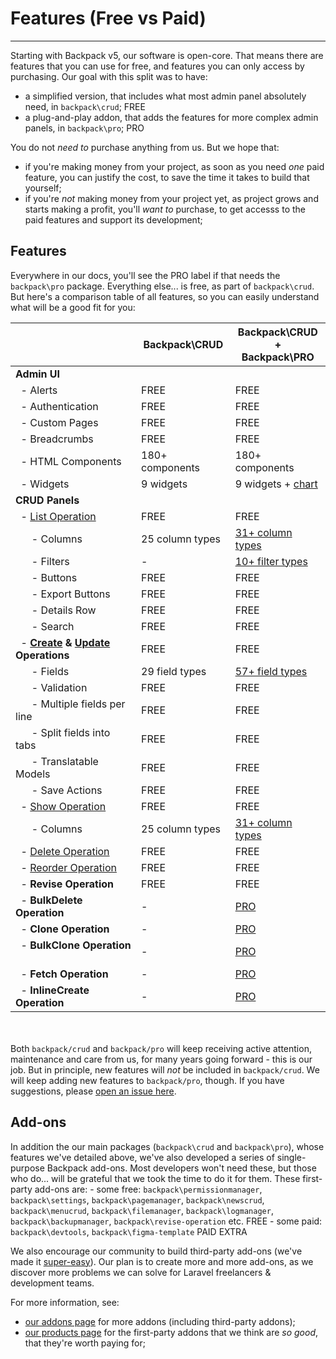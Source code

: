 # Features (Free vs Paid)

---

Starting with Backpack v5, our software is open-core. That means there are features that you can use for free, and features you can only access by purchasing. Our goal with this split was to have:
- a simplified version, that includes what most admin panel absolutely need, in `backpack\crud`; <span class="badge badge-pill badge-success">FREE</span>
- a plug-and-play addon, that adds the features for more complex admin panels, in `backpack\pro`; <span class="badge badge-pill badge-info">PRO</span>

You do not _need to_ purchase anything from us. But we hope that:
- if you're making money from your project, as soon as you need _one_ paid feature, you can justify the cost, to save the time it takes to build that yourself;
- if you're _not_ making money from your project yet, as project grows and starts making a profit, you'll _want to_ purchase, to get accesss to the paid features and support its development;

<a name="feature-list"></a>
## Features

Everywhere in our docs, you'll see the <span class="badge badge-pill badge-info">PRO</span> label if that needs the `backpack\pro` package. Everything else... is free, as part of `backpack\crud`. But here's a comparison table of all features, so you can easily understand what will be a good fit for you:

<table class="table table-sm table-striped table-hover">
  <thead>
    <tr>
      <th></th>
      <th class="text-center">Backpack\CRUD</th>
      <th class="text-center">Backpack\CRUD + <br>Backpack\PRO</th>
    </tr>
  </thead>
  <tbody>
    <tr>
      <td><strong>Admin UI</strong></td>
      <td class="text-center"></td>
      <td class="text-center"></td>
    </tr>
    <tr>
      <td> &nbsp; - Alerts &nbsp; <a href="/docs/5.x-dev/base-alerts"><i class="fe fe-book-open icon-small"></i></a></td>
      <td class="text-center"><span class="badge badge-success">FREE</span></td>
      <td class="text-center"><span class="badge badge-success">FREE</span></td>
    </tr>
    <tr>
      <td> &nbsp; - Authentication &nbsp; <a href="/docs/5.x-dev/base-about#authentication"><i class="fe fe-book-open icon-small"></i></a></td>
      <td class="text-center"><span class="badge badge-success">FREE</span></td>
      <td class="text-center"><span class="badge badge-success">FREE</span></td>
    </tr>
    <tr>
      <td> &nbsp; - Custom Pages &nbsp; <a href="/docs/5.x-dev/base-about#custom-pages"><i class="fe fe-book-open icon-small"></i></a></td>
      <td class="text-center"><span class="badge badge-success">FREE</span></td>
      <td class="text-center"><span class="badge badge-success">FREE</span></td>
    </tr>
    <tr>
      <td> &nbsp; - Breadcrumbs &nbsp; <a href="/docs/5.x-dev/base-breadcrumbs"><i class="fe fe-book-open icon-small"></i></a></td>
      <td class="text-center"><span class="badge badge-success">FREE</span></td>
      <td class="text-center"><span class="badge badge-success">FREE</span></td>
    </tr>
    <tr>
      <td> &nbsp; - HTML Components &nbsp; <a href="/docs/5.x-dev/base-about#general"><i class="fe fe-book-open icon-small"></i></a></td>
      <td class="text-center"><span class="badge badge-success">180+ components</span></td>
      <td class="text-center"><span class="badge badge-success">180+ components</span></td>
    </tr>
    <tr>
      <td> &nbsp; - Widgets &nbsp; <a href="/docs/5.x-dev/base-widgets"><i class="fe fe-book-open icon-small"></i></a></td>
      <td class="text-center"><span class="badge badge-success">9 widgets</span></td>
      <td class="text-center"><span class="badge badge-success">9 widgets</span> + <a href="/docs/5.x-dev/base-widgets#chart-pro" class="badge badge-info text-white" data-toggle="tooltip" title="Easily create charts from your database entries!">chart</a></td>
    </tr>
    <tr>
      <td><strong>CRUD Panels</strong></td>
      <td class="text-center"></td>
      <td class="text-center"></td>
    </tr>
    <tr>
      <td> &nbsp; - <a href="/docs/5.x-dev/crud-operation-list" class="font-weight-bold">List Operation</a></td>
      <td class="text-center"><span class="badge badge-success">FREE</span></td>
      <td class="text-center"><span class="badge badge-success">FREE</span></td>
    </tr>
    <tr>
      <td> &nbsp; &nbsp; &nbsp; - Columns &nbsp; <a href="/docs/5.x-dev/crud-columns"><i class="fe fe-book-open icon-small"></i></a></td>
      <td class="text-center"><span class="badge badge-success">25 column types</span></td>
      <td class="text-center"><a href="/docs/5.x-dev/crud-columns#pro-column-types" class="badge badge-info text-white" data-toggle="tooltip" title="Easily show arrays, markdown, relationships, tables and videos!">31+ column types</a></td>
    </tr>
    <tr>
      <td> &nbsp; &nbsp; &nbsp; - Filters &nbsp; <a href="/docs/5.x-dev/crud-filters"><i class="fe fe-book-open icon-small"></i></a></td>
      <td class="text-center">-</td>
      <td class="text-center"><a href="/docs/5.x-dev/crud-filters" class="badge badge-info text-white" data-toggle="tooltip" title="Help your admin easily filter their table view - by date, text, options, date range... and more!">10+ filter types</a></td>
    </tr>
    <tr>
      <td> &nbsp; &nbsp; &nbsp; - Buttons &nbsp; <a href="/docs/5.x-dev/crud-buttons"><i class="fe fe-book-open icon-small"></i></a></td>
      <td class="text-center"><span class="badge badge-success">FREE</span></td>
      <td class="text-center"><span class="badge badge-success">FREE</span></td>
    </tr>
    <tr>
      <td> &nbsp; &nbsp; &nbsp; - Export Buttons &nbsp; <a href="/docs/5.x-dev/crud-operation-list-entries#export-buttons"><i class="fe fe-book-open icon-small"></i></a></td>
      <td class="text-center"><span class="badge badge-success">FREE</span></td>
      <td class="text-center"><span class="badge badge-success">FREE</span></td>
    </tr>
    <tr>
      <td> &nbsp; &nbsp; &nbsp; - Details Row &nbsp; <a href="/docs/5.x-dev/crud-operation-list-entries#details-row"><i class="fe fe-book-open icon-small"></i></a></td>
      <td class="text-center"><span class="badge badge-success">FREE</span></td>
      <td class="text-center"><span class="badge badge-success">FREE</span></td>
    </tr>
    <tr>
      <td> &nbsp; &nbsp; &nbsp; - Search &nbsp; <a href="/docs/5.x-dev/crud-operation-list-entries#the-search-logic"><i class="fe fe-book-open icon-small"></i></a></td>
      <td class="text-center"><span class="badge badge-success">FREE</span></td>
      <td class="text-center"><span class="badge badge-success">FREE</span></td>
    </tr>
    <tr>
      <td> &nbsp; - <strong><a href="/docs/5.x-dev/crud-operation-create">Create</a> & <a href="/docs/5.x-dev/crud-operation-update">Update</a> Operations</strong></td>
      <td class="text-center"><span class="badge badge-success">FREE</span></td>
      <td class="text-center"><span class="badge badge-success">FREE</span></td>
    </tr>
    <tr>
      <td> &nbsp; &nbsp; &nbsp; - Fields &nbsp; <a href="/docs/5.x-dev/crud-fields"><i class="fe fe-book-open icon-small"></i></a></td>
      <td class="text-center"><span class="badge badge-success">29 field types</span></td>
      <td class="text-center"><a href="/docs/5.x-dev/crud-fields#pro-field-types" class="badge badge-info text-white" data-toggle="tooltip" title="For relationships with a lot of entries, complex relationships, fields with subfields, WYSIWYGs, addresses, videos, images and A LOT more!">57+ field types</a></td>
    </tr>
    <tr>
      <td> &nbsp; &nbsp; &nbsp; - Validation &nbsp; <a href="/docs/5.x-dev/crud-operation-create#validation"><i class="fe fe-book-open icon-small"></i></a></td>
      <td class="text-center"><span class="badge badge-success">FREE</span></td>
      <td class="text-center"><span class="badge badge-success">FREE</span></td>
    </tr>
    <tr>
      <td> &nbsp; &nbsp; &nbsp; - Multiple fields per line &nbsp; <a href="/docs/5.x-dev/crud-fluent-syntax#chained-methods"><i class="fe fe-book-open icon-small"></i></a></td>
      <td class="text-center"><span class="badge badge-success">FREE</span></td>
      <td class="text-center"><span class="badge badge-success">FREE</span></td>
    </tr>
    <tr>
      <td> &nbsp; &nbsp; &nbsp; - Split fields into tabs &nbsp; <a href="/docs/5.x-dev/crud-fields#optional-tab-attribute-splits-forms-into-tabs"><i class="fe fe-book-open icon-small"></i></a></td>
      <td class="text-center"><span class="badge badge-success">FREE</span></td>
      <td class="text-center"><span class="badge badge-success">FREE</span></td>
    </tr>
    <tr>
      <td> &nbsp; &nbsp; &nbsp; - Translatable Models &nbsp; <a href="/docs/5.x-dev/crud-operation-update#translatable-models-and-multi-language-cruds"><i class="fe fe-book-open icon-small"></i></a></td>
      <td class="text-center"><span class="badge badge-success">FREE</span></td>
      <td class="text-center"><span class="badge badge-success">FREE</span></td>
    </tr>
    <tr>
      <td> &nbsp; &nbsp; &nbsp; - Save Actions &nbsp; <a href="/docs/5.x-dev/crud-save-actions"><i class="fe fe-book-open icon-small"></i></a></td>
      <td class="text-center"><span class="badge badge-success">FREE</span></td>
      <td class="text-center"><span class="badge badge-success">FREE</span></td>
    </tr>
    <tr>
      <td> &nbsp; - <a href="/docs/5.x-dev/crud-operation-show" class="font-weight-bold">Show Operation</a></td>
      <td class="text-center"><span class="badge badge-success">FREE</span></td>
      <td class="text-center"><span class="badge badge-success">FREE</span></td>
    </tr>
    <tr>
      <td> &nbsp; &nbsp; &nbsp; - Columns &nbsp; <a href="/docs/5.x-dev/crud-columns"><i class="fe fe-book-open icon-small"></i></a></td>
      <td class="text-center"><span class="badge badge-success">25 column types</span></td>
      <td class="text-center"><a href="/docs/5.x-dev/crud-columns#pro-column-types" class="badge badge-info text-white" data-toggle="tooltip" title="Easily show arrays, markdown, relationships, tables and videos!">31+ column types</a></td>
    </tr>
    <tr>
      <td> &nbsp; - <a href="/docs/5.x-dev/crud-operation-delete" class="font-weight-bold">Delete Operation</a></td>
      <td class="text-center"><span class="badge badge-success">FREE</span></td>
      <td class="text-center"><span class="badge badge-success">FREE</span></td>
    </tr>
    <tr>
      <td> &nbsp; - <a href="/docs/5.x-dev/crud-operation-reorder" class="font-weight-bold">Reorder Operation</a></td>
      <td class="text-center"><span class="badge badge-success">FREE</span></td>
      <td class="text-center"><span class="badge badge-success">FREE</span></td>
    </tr>
    <tr>
      <td> &nbsp; - <strong>Revise Operation</strong> &nbsp; <a href="/docs/5.x-dev/crud-operation-revise"><i class="fe fe-book-open icon-small"></i></a></td>
      <td class="text-center"><span class="badge badge-success">FREE</span></td>
      <td class="text-center"><span class="badge badge-success">FREE</span></td>
    </tr>
    <tr>
      <td> &nbsp; - <strong>BulkDelete Operation</strong> &nbsp; <a href="/docs/5.x-dev/crud-operation-delete#delete-multiple-items-bulk-delete-pro"><i class="fe fe-book-open icon-small"></i></a></td>
      <td class="text-center">-</td>
      <td class="text-center"><a href="/docs/5.x-dev/crud-operation-delete#delete-multiple-items-bulk-delete-pro" class="badge badge-info text-white" data-toggle="tooltip" title="Easily delete multiple entries in one go!">PRO</a></td>
    </tr>
    <tr>
      <td> &nbsp; - <strong>Clone Operation</strong> &nbsp; <a href="/docs/5.x-dev/crud-operation-clone"><i class="fe fe-book-open icon-small"></i></a></td>
      <td class="text-center">-</td>
      <td class="text-center"><a href="/docs/5.x-dev/crud-operation-clone" class="badge badge-info text-white" data-toggle="tooltip" title="Easily duplicate an entry!">PRO</a></td>
    </tr>
    <tr>
      <td> &nbsp; - <strong>BulkClone Operation</strong> &nbsp; <a href="/docs/5.x-dev/crud-operation-clone#clone-multiple-items-bulk-clone"><i class="fe fe-book-open icon-small"></i></a></td>
      <td class="text-center">-</td>
      <td class="text-center"><a href="/docs/5.x-dev/crud-operation-clone#clone-multiple-items-bulk-clone" class="badge badge-info text-white" data-toggle="tooltip" title="Easily duplicate multiple entries in one go!">PRO</a></td>
    </tr>
    <tr>
      <td> &nbsp; - <strong>Fetch Operation</strong> &nbsp; <a href="/docs/5.x-dev/crud-operation-fetch"><i class="fe fe-book-open icon-small"></i></a></td>
      <td class="text-center">-</td>
      <td class="text-center"><a href="/docs/5.x-dev/crud-operation-fetch" class="badge badge-info text-white" data-toggle="tooltip" title="Easily respond to AJAX requests from relationship, select2_from_ajax and select2_from_ajax_multiple fields!">PRO</a></td>
    </tr>
    <tr>
      <td> &nbsp; - <strong>InlineCreate Operation</strong> &nbsp; <a href="/docs/5.x-dev/crud-operation-inline-create"><i class="fe fe-book-open icon-small"></i></a></td>
      <td class="text-center">-</td>
      <td class="text-center"><a href="/docs/5.x-dev/crud-operation-inline-create" class="badge badge-info text-white" data-toggle="tooltip" title="Empower your admins to add related entries in a modal, without leaving the main form!">PRO</a></td>
    </tr>
  </tbody>
</table>

<br><br>
Both `backpack/crud` and `backpack/pro` will keep receiving active attention, maintenance and care from us, for many years going forward - this is our job. But in principle, new features will _not_ be included in `backpack/crud`. We will keep adding new features to `backpack/pro`, though. If you have suggestions, please [open an issue here](https://github.com/laravel-backpack/ideas).

<a name="no-license-needed-on-localhost"></a>
## Add-ons

In addition the our main packages (`backpack\crud` and `backpack\pro`), whose features we've detailed above, we've also developed a series of single-purpose Backpack add-ons. Most developers won't need these, but those who do... will be grateful that we took the time to do it for them. These first-party add-ons are:
    - some free: `backpack\permissionmanager`, `backpack\settings`, `backpack\pagemanager`, `backpack\newscrud`, `backpack\menucrud`, `backpack\filemanager`, `backpack\logmanager`, `backpack\backupmanager`, `backpack\revise-operation` etc. <span class="badge badge-pill badge-success">FREE</span>
    - some paid: `backpack\devtools`, `backpack\figma-template` <span class="badge badge-pill badge-warning">PAID EXTRA</span>

We also encourage our community to build third-party add-ons (we've made it [super-easy](/docs/{{version}}/add-ons-tutorial-using-the-addon-skeleton)). Our plan is to create more and more add-ons, as we discover more problems we can solve for Laravel freelancers & development teams.

For more information, see:
- [our addons page](https://backpackforlaravel.com/addons) for more addons (including third-party addons);
- [our products page](https://backpackforlaravel.com/products) for the first-party addons that we think are _so good_, that they're worth paying for;
